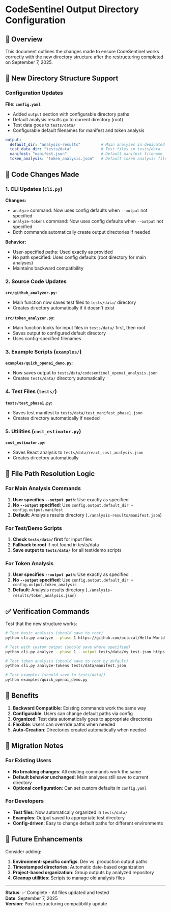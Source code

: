 # CodeSentinel Output Directory Configuration

## 🎯 Overview

This document outlines the changes made to ensure CodeSentinel works correctly with the new directory structure after the restructuring completed on September 7, 2025.

## 📁 New Directory Structure Support

### Configuration Updates

**File: `config.yaml`**
- Added `output` section with configurable directory paths
- Default analysis results go to current directory (root)
- Test data goes to `tests/data/` 
- Configurable default filenames for manifest and token analysis

```yaml
output:
  default_dir: "analysis-results"         # Main analyses in dedicated folder
  test_data_dir: "tests/data"             # Test files in tests/data
  manifest: "manifest.json"               # Default manifest filename
  token_analysis: "token_analysis.json"   # Default token analysis filename
```

## 🔧 Code Changes Made

### 1. CLI Updates (`cli.py`)

**Changes:**
- `analyze` command: Now uses config defaults when `--output` not specified
- `analyze-tokens` command: Now uses config defaults when `--output` not specified  
- Both commands automatically create output directories if needed

**Behavior:**
- User-specified paths: Used exactly as provided
- No path specified: Uses config defaults (root directory for main analyses)
- Maintains backward compatibility

### 2. Source Code Updates

**`src/github_analyzer.py`:**
- Main function now saves test files to `tests/data/` directory
- Creates directory automatically if it doesn't exist

**`src/token_analyzer.py`:**
- Main function looks for input files in `tests/data/` first, then root
- Saves output to configured default directory
- Uses config-specified filenames

### 3. Example Scripts (`examples/`)

**`examples/quick_openai_demo.py`:**
- Now saves output to `tests/data/codesentinel_openai_analysis.json`
- Creates `tests/data/` directory automatically

### 4. Test Files (`tests/`)

**`tests/test_phase1.py`:**
- Saves test manifest to `tests/data/test_manifest_phase1.json`
- Creates directory automatically if needed

### 5. Utilities (`cost_estimator.py`)

**`cost_estimator.py`:**
- Saves React analysis to `tests/data/react_cost_analysis.json`
- Creates directory automatically

## 🚦 File Path Resolution Logic

### For Main Analysis Commands

1. **User specifies `--output path`**: Use exactly as specified
2. **No `--output` specified**: Use `config.output.default_dir + config.output.manifest`
3. **Default**: Analysis results directory (`./analysis-results/manifest.json`)

### For Test/Demo Scripts

1. **Check `tests/data/` first** for input files
2. **Fallback to root** if not found in tests/data
3. **Save output to `tests/data/`** for all test/demo scripts

### For Token Analysis

1. **User specifies `--output path`**: Use exactly as specified  
2. **No `--output` specified**: Use `config.output.default_dir + config.output.token_analysis`
3. **Default**: Analysis results directory (`./analysis-results/token_analysis.json`)

## ✅ Verification Commands

Test that the new structure works:

```bash
# Test basic analysis (should save to root)
python cli.py analyze --phase 1 https://github.com/octocat/Hello-World

# Test with custom output (should save where specified)  
python cli.py analyze --phase 1 --output tests/data/my_test.json https://github.com/octocat/Hello-World

# Test token analysis (should save to root by default)
python cli.py analyze-tokens tests/data/manifest.json

# Test examples (should save to tests/data/)
python examples/quick_openai_demo.py
```

## 🎁 Benefits

1. **Backward Compatible**: Existing commands work the same way
2. **Configurable**: Users can change default paths via config
3. **Organized**: Test data automatically goes to appropriate directories
4. **Flexible**: Users can override paths when needed
5. **Auto-Creation**: Directories created automatically when needed

## 📝 Migration Notes

### For Existing Users

- **No breaking changes**: All existing commands work the same
- **Default behavior unchanged**: Main analyses still save to current directory
- **Optional configuration**: Can set custom defaults in `config.yaml`

### For Developers

- **Test files**: Now automatically organized in `tests/data/`
- **Examples**: Output saved to appropriate test directory
- **Config-driven**: Easy to change default paths for different environments

## 🔮 Future Enhancements

Consider adding:

1. **Environment-specific configs**: Dev vs. production output paths
2. **Timestamped directories**: Automatic date-based organization
3. **Project-based organization**: Group outputs by analyzed repository
4. **Cleanup utilities**: Scripts to manage old analysis files

---

**Status**: ✅ Complete - All files updated and tested  
**Date**: September 7, 2025  
**Version**: Post-restructuring compatibility update
